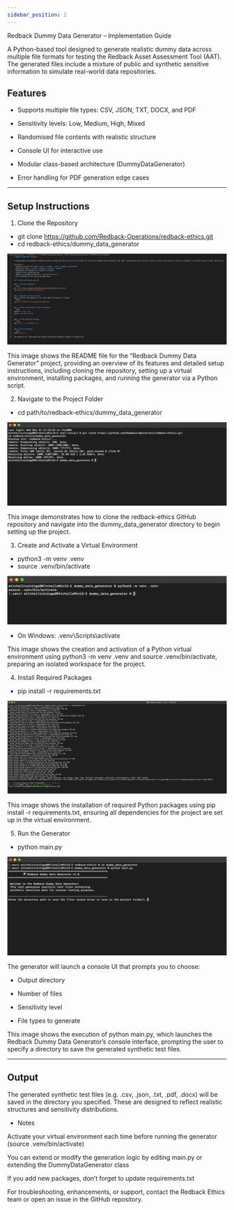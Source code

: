 ```yaml
---
sidebar_position: 2
---
```


 Redback Dummy Data Generator – Implementation Guide

A Python-based tool designed to generate realistic dummy data across multiple file formats for testing the Redback Asset Assessment Tool (AAT). The generated files include a mixture of public and synthetic sensitive information to simulate real-world data repositories.

## Features

- Supports multiple file types: CSV, JSON, TXT, DOCX, and PDF

- Sensitivity levels: Low, Medium, High, Mixed

- Randomised file contents with realistic structure

- Console UI for interactive use

- Modular class-based architecture (DummyDataGenerator)

- Error handling for PDF generation edge cases

---

## Setup Instructions

1. Clone the Repository

- git clone https://github.com/Redback-Operations/redback-ethics.git
- cd redback-ethics/dummy_data_generator

![Step 1 – Clone the Repository](./Photos/DumbyData1.png)

This image shows the README file for the “Redback Dummy Data Generator” project, providing an overview of its features and detailed setup instructions, including cloning the repository, setting up a virtual environment, installing packages, and running the generator via a Python script.




2. Navigate to the Project Folder

- cd path/to/redback-ethics/dummy_data_generator

![Step 2 – Navigate to the Project Folder](./Photos/DumbyData2.png)

This image demonstrates how to clone the redback-ethics GitHub repository and navigate into the dummy_data_generator directory to begin setting up the project.



3. Create and Activate a Virtual Environment

- python3 -m venv .venv
- source .venv/bin/activate

![Step 3 – Create and Activate a Virtual Environment](./Photos/DumbyData3.png)

- On Windows: .venv\Scripts\activate

This image shows the creation and activation of a Python virtual environment using python3 -m venv .venv and source .venv/bin/activate, preparing an isolated workspace for the project.



4. Install Required Packages

- pip install -r requirements.txt

![Step 4 – Install Required Packages](./Photos/DumbyData4.png)

This image shows the installation of required Python packages using pip install -r requirements.txt, ensuring all dependencies for the project are set up in the virtual environment.


5. Run the Generator

- python main.py

![Step 5 – Run the Generator](./Photos/DumbyData5.png)

The generator will launch a console UI that prompts you to choose:

- Output directory

- Number of files

- Sensitivity level

- File types to generate

This image shows the execution of python main.py, which launches the Redback Dummy Data Generator’s console interface, prompting the user to specify a directory to save the generated synthetic test files.

---


## Output

The generated synthetic test files (e.g. .csv, .json, .txt, .pdf, .docx) will be saved in the directory you specified. These are designed to reflect realistic structures and sensitivity distributions.

-  Notes

Activate your virtual environment each time before running the generator (source .venv/bin/activate)

You can extend or modify the generation logic by editing main.py or extending the DummyDataGenerator class

If you add new packages, don’t forget to update requirements.txt

For troubleshooting, enhancements, or support, contact the Redback Ethics team or open an issue in the GitHub repository.


